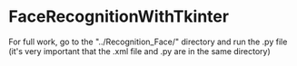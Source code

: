 # FaceRecognitionWithTkinter

For full work, go to the "../Recognition_Face/" directory and run the .py file
(it's very important that the .xml file and .py are in the same directory)
